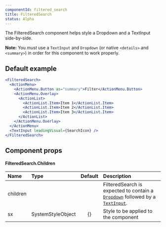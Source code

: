 ```yaml
---
componentId: filtered_search
title: FilteredSearch
status: Alpha
---
```


The FilteredSearch component helps style a Dropdown and a TextInput side-by-side.

**Note:** You _must_ use a `TextInput` and `Dropdown` (or native `<details>` and `<summary>`) in order for this component to work properly.

## Default example

```jsx live
<FilteredSearch>
  <ActionMenu>
    <ActionMenu.Button as="summary">Filter</ActionMenu.Button>
    <ActionMenu.Overlay>
      <ActionList>
        <ActionList.Item>Item 1</ActionList.Item>
        <ActionList.Item>Item 2</ActionList.Item>
        <ActionList.Item>Item 3</ActionList.Item>
      </ActionList>
    </ActionMenu.Overlay>
  </ActionMenu>
  <TextInput leadingVisual={SearchIcon} />
</FilteredSearch>
```

## Component props

#### FilteredSearch.Children

| Name     | Type              | Default | Description                                                                                              |
| :------- | :---------------- | :-----: | :------------------------------------------------------------------------------------------------------- |
| children |                   |         | FilteredSearch is expected to contain a [`Dropdown`](/Dropdown) followed by a [`TextInput`](/TextInput). |
| sx       | SystemStyleObject |   {}    | Style to be applied to the component                                                                     |
